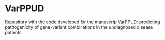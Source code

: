 # VarPPUD
Repository with the code developed for the manuscrip VarPPUD: predicting pathogenicity of gene-variant combinations in the undiagnosed disease patients
